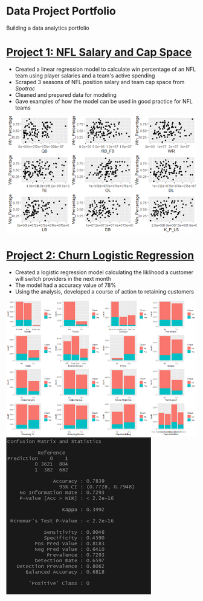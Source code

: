 # Data Project Portfolio
Building a data analytics portfolio 

# [Project 1: NFL Salary and Cap Space](https://github.com/jpqngo/NFL-Salary-and-Cap-Space/blob/master/README.md)
* Created a linear regression model to calculate win percentage of an NFL team using player salaries and a team's active spending
* Scraped 3 seasons of NFL position salary and team cap space from *Spotrac*
* Cleaned and prepared data for modeling
* Gave examples of how the model can be used in good practice for NFL teams

![](/images/pos%20vs%20win.png)

# [Project 2: Churn Logistic Regression](https://github.com/jpqngo/Churn-Logistic-Regression-)
* Created a logistic regression model calculating the liklihood a customer will switch providers in the next month 
* The model had a accuracy value of 78%
* Using the analysis, developed a course of action to retaining customers 

![](/images/bichurnCapture.PNG)
![](/images/confusionCapture.PNG)

